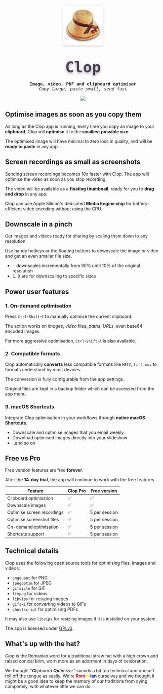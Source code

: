 <p align="center">
    <a href="https://lowtechguys.com/clop"><img width="128" height="128" src="Clop/Assets.xcassets/clop.imageset/clop_256.png" style="filter: drop-shadow(0px 2px 4px rgba(80, 50, 6, 0.2));"></a>
    <h1 align="center"><code style="text-shadow: 0px 3px 10px rgba(8, 0, 6, 0.35); font-size: 3rem; font-family: ui-monospace, Menlo, monospace; font-weight: 800; background: transparent; color: #4d3e56; padding: 0.2rem 0.2rem; border-radius: 6px">Clop</code></h1>
    <h4 align="center" style="padding: 0; margin: 0; font-family: ui-monospace, monospace;">Image, video, PDF and clipboard optimiser</h4>
    <h6 align="center" style="padding: 0; margin: 0; font-family: ui-monospace, monospace; font-weight: 400;">Copy large, paste small, send fast</h6>
</p>

<p align="center">
    <a href="https://files.lowtechguys.com/releases/Clop.dmg">
        <img width=200 src="https://files.lowtechguys.com/macos-app.svg">
    </a>
</p>

## Optimise images as soon as you copy them

As long as the Clop app is running, every time you copy an image to your **clipboard**, Clop will **optimise** it to the **smallest possible size**.

The optimised image will have minimal to zero loss in quality, and will be **ready to paste** in any app.

## Screen recordings as small as screenshots

Sending screen recordings becomes 10x faster with Clop. The app will optimise the video as soon as you stop recording.

The video will be available as a **floating thumbnail**, ready for you to **drag and drop** in any app.

Clop can use Apple Silicon's dedicated **Media Engine chip** for battery-efficient video encoding without using the CPU.

## Downscale in a pinch

Get images and videos ready for sharing by scaling them down to any resolution.

Use handy hotkeys or the floating buttons to downscale the image or video and get an even smaller file size.

* <kbd>-</kbd> downscales incrementally from 90% until 10% of the original resolution
* <kbd>1</kbd>..<kbd>9</kbd> are for downscaling to specific sizes

## Power user features

### 1. On-demand optimisation

Press `Ctrl`-`Shift`-`C` to manually optimise the current clipboard.

The action works on *images*, *video* files, *paths*, *URLs*, even base64 encoded images.

For more aggressive optimisation, `Ctrl`-`Shift`-`A` is also available.


### 2. Compatible formats

Clop automatically **converts** less compatible formats like `HEIC`, `tiff`, `mov` to formats understood by most devices.

The conversion is fully configurable from the app settings.

Original files are kept in a backup folder which can be accessed from the app menu.


### 3. macOS Shortcuts

Integrate Clop optimisation in your workflows through **native macOS Shortcuts**.

- Downscale and optimise images that you email weekly
- Download optimised images directly into your slideshow
- ..and so on


## Free vs Pro

Free version features are free **forever**.

After the **14-day trial**, the app will continue to work with the free features.


| Feature | Clop Pro | Free version |
|---------|----------|--------------|
| Clipboard optimisation | ✅ | ✅ |
| Downscale images | ✅ | ✅ |
| Optimise screen recordings | ✅ | 5 per session |
| Optimise screenshot files | ✅ | 5 per session |
| On-demand optimisation | ✅ | 5 per session |
| Shortcuts support | ✅ | 5 per session |


## Technical details

Clop uses the following open source tools for optimising files, images and videos:

* `pngquant` for PNG
* `jpegoptim` for JPEG
* `gifsicle` for GIF
* `ffmpeg` for videos
* `libvips` for resizing images
* `gifski` for converting videos to GIFs
* `ghostscript` for optimising PDFs

It may also use `libvips` for resizing images if it is installed on your system.

The app is licensed under [GPLv3](https://github.com/FuzzyIdeas/Clop/blob/main/LICENSE.md).

## What's up with the hat?

*Clop* is the Romanian word for a traditional straw hat with a high crown and raised conical brim, worn more as an adorment in days of celebration.

We thought *"**Cl**ipboard **Op**timizer"* sounds a bit too technical and doesn't roll off the tongue as easily. We're <b style="color: red">Rom</b><b style="color: yellow">an</b><b style="color: blue">ian</b> ourselves and we thought it might be a good idea to keep the memory of our traditions from dying completely, with whatever little we can do.
